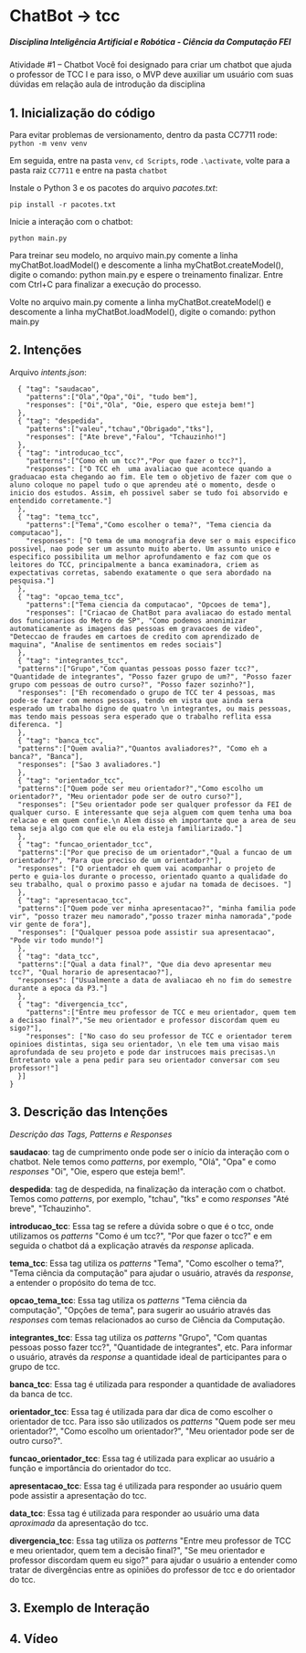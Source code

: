 # ChatBot -> tcc
##### Disciplina Inteligência Artificial e Robótica - Ciência da Computação FEI

Atividade #1 – Chatbot 
Você foi designado para criar um chatbot que ajuda o professor de TCC I e para isso, o MVP deve auxiliar um usuário com suas dúvidas em relação aula de introdução da disciplina

## 1. Inicialização do código

Para evitar problemas de versionamento, dentro da pasta CC7711 rode:
``python -m venv venv``

Em seguida, entre na pasta  ``venv``, ``cd Scripts``, rode ``.\activate``, volte para a pasta raiz ``CC7711`` e entre na pasta ``chatbot``

Instale o Python 3 e os pacotes do arquivo *pacotes.txt*:

    pip install -r pacotes.txt
Inicie a interação com o chatbot:

    python main.py
    
Para treinar seu modelo, no arquivo main.py comente a linha myChatBot.loadModel() e descomente a linha myChatBot.createModel(), digite o comando: python main.py
e espere o treinamento finalizar. Entre com Ctrl+C para finalizar a execução do processo.

Volte no arquivo main.py comente a linha myChatBot.createModel() e descomente a linha myChatBot.loadModel(), digite o comando: python main.py

## 2. Intenções
Arquivo *intents.json*:
``` {"intents":[
  { "tag": "saudacao",
    "patterns":["Ola","Opa","Oi", "tudo bem"],
    "responses": ["Oi","Ola", "Oie, espero que esteja bem!"]
  },
  { "tag": "despedida",
    "patterns":["valeu","tchau","Obrigado","tks"],
    "responses": ["Ate breve","Falou", "Tchauzinho!"]
  },
  { "tag": "introducao_tcc",
    "patterns":["Como eh um tcc?","Por que fazer o tcc?"],
    "responses": ["O TCC eh  uma avaliacao que acontece quando a graduacao esta chegando ao fim. Ele tem o objetivo de fazer com que o aluno coloque no papel tudo o que aprendeu até o momento, desde o inicio dos estudos. Assim, eh possivel saber se tudo foi absorvido e entendido corretamente."]
  },
  { "tag": "tema_tcc",
    "patterns":["Tema","Como escolher o tema?", "Tema ciencia da computacao"],
    "responses": ["O tema de uma monografia deve ser o mais especifico possivel, nao pode ser um assunto muito aberto. Um assunto unico e especifico possibilita um melhor aprofundamento e faz com que os leitores do TCC, principalmente a banca examinadora, criem as expectativas corretas, sabendo exatamente o que sera abordado na pesquisa."]
  },
  { "tag": "opcao_tema_tcc",
    "patterns":["Tema ciencia da computacao", "Opcoes de tema"],
    "responses": ["Criacao de ChatBot para avaliacao do estado mental dos funcionarios do Metro de SP", "Como podemos anonimizar automaticamente as imagens das pessoas em gravacoes de video", "Deteccao de fraudes em cartoes de credito com aprendizado de maquina", "Analise de sentimentos em redes sociais"]
  },
  { "tag": "integrantes_tcc",
  "patterns":["Grupo","Com quantas pessoas posso fazer tcc?", "Quantidade de integrantes", "Posso fazer grupo de um?", "Posso fazer grupo com pessoas de outro curso?", "Posso fazer sozinho?"],
  "responses": ["Eh recomendado o grupo de TCC ter 4 pessoas, mas pode-se fazer com menos pessoas, tendo em vista que ainda sera esperado um trabalho digno de quatro \n integrantes, ou mais pessoas, mas tendo mais pessoas sera esperado que o trabalho reflita essa diferenca. "]
  },
  { "tag": "banca_tcc",
  "patterns":["Quem avalia?","Quantos avaliadores?", "Como eh a banca?", "Banca"],
  "responses": ["Sao 3 avaliadores."]
  },
  { "tag": "orientador_tcc",
  "patterns":["Quem pode ser meu orientador?","Como escolho um orientador?", "Meu orientador pode ser de outro curso?"],
  "responses": ["Seu orientador pode ser qualquer professor da FEI de qualquer curso. E interessante que seja alguem com quem tenha uma boa relacao e em quem confie.\n Alem disso eh importante que a area de seu tema seja algo com que ele ou ela esteja familiarizado."]
  },
  { "tag": "funcao_orientador_tcc",
  "patterns":["Por que preciso de um orientador","Qual a funcao de um orientador?", "Para que preciso de um orientador?"],
  "responses": ["O orientador eh quem vai acompanhar o projeto de perto e guia-los durante o processo, orientado quanto a qualidade do seu trabalho, qual o proximo passo e ajudar na tomada de decisoes. "]
  },
  { "tag": "apresentacao_tcc",
  "patterns":["Quem pode ver minha apresentacao?", "minha familia pode vir", "posso trazer meu namorado","posso trazer minha namorada","pode vir gente de fora"],
  "responses": ["Qualquer pessoa pode assistir sua apresentacao", "Pode vir todo mundo!"]
  },
  { "tag": "data_tcc",
  "patterns":["Qual a data final?", "Que dia devo apresentar meu tcc?", "Qual horario de apresentacao?"],
  "responses": ["Usualmente a data de avaliacao eh no fim do semestre durante a epoca da P3."]
  },
  { "tag": "divergencia_tcc",
    "patterns":["Entre meu professor de TCC e meu orientador, quem tem a decisao final?","Se meu orientador e professor discordam quem eu sigo?"],
    "responses": ["No caso do seu professor de TCC e orientador terem opinioes distintas, siga seu orientador, \n ele tem uma visao mais aprofundada de seu projeto e pode dar instrucoes mais precisas.\n Entretanto vale a pena pedir para seu orientador conversar com seu professor!"]
  }]
}
```
## 3. Descrição das Intenções
*Descrição das Tags, Patterns e Responses*

**saudacao**: tag de cumprimento onde pode ser o início da interação com o chatbot.
Nele temos como *patterns*, por exemplo, "Olá", "Opa" e como *responses* "Oi", "Oie, espero que esteja bem!".

**despedida**: tag de despedida, na finalização da interação com o chatbot.
Temos como *patterns*, por exemplo, "tchau", "tks" e como *responses* "Até breve", "Tchauzinho".

**introducao_tcc**: Essa tag se refere a dúvida sobre o que é o tcc, onde utilizamos os *patterns* "Como é um tcc?", "Por que fazer o tcc?" e em seguida o chatbot dá a explicação através da *response* aplicada.

**tema_tcc**: Essa tag utiliza os *patterns* "Tema", "Como escolher o tema?", "Tema ciência da computação" para ajudar o usuário, através da *response*, a entender o propósito do tema de tcc.

**opcao_tema_tcc**: Essa tag utiliza os *patterns* "Tema ciência da computação",  "Opções de tema",  para sugerir ao usuário através das *responses* com temas relacionados ao curso de Ciência da Computação.

**integrantes_tcc**: Essa tag utiliza os *patterns* "Grupo", "Com quantas pessoas posso fazer tcc?", "Quantidade de integrantes", etc. Para informar o usuário, através da *response* a quantidade ideal de participantes para o grupo de tcc.

**banca_tcc**: Essa tag é utilizada para responder a quantidade de avaliadores da banca de tcc.

**orientador_tcc**: Essa tag é utilizada para dar dica de como escolher o orientador de tcc. Para isso são utilizados os *patterns* "Quem pode ser meu orientador?", "Como escolho um orientador?", "Meu orientador pode ser de outro curso?".

**funcao_orientador_tcc**: Essa tag é utilizada para explicar ao usuário a função e importância do orientador do tcc.

**apresentacao_tcc**: Essa tag é utilizada para responder ao usuário quem pode assistir a apresentação do tcc.

**data_tcc**: Essa tag é utilizada para responder ao usuário uma data *aproximada* da apresentação do tcc.

**divergencia_tcc**: Essa tag utiliza os *patterns* "Entre meu professor de TCC e meu orientador, quem tem a decisão final?", "Se meu orientador e professor discordam quem eu sigo?" para ajudar o usuário a entender como tratar de divergências entre as opiniões do professor de tcc e do orientador do tcc.

## 3. Exemplo de Interação


## 4. Vídeo

